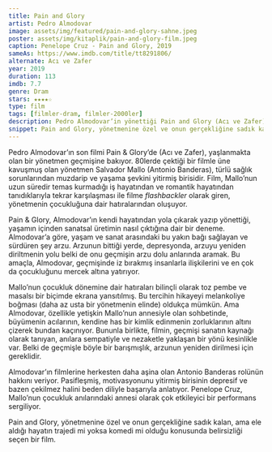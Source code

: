 ```yaml
---
title: Pain and Glory
artist: Pedro Almodovar
image: assets/img/featured/pain-and-glory-sahne.jpeg
poster: assets/img/kitaplik/pain-and-glory-film.jpeg
caption: Penelope Cruz - Pain and Glory, 2019
sameAs: https://www.imdb.com/title/tt8291806/
alternate: Acı ve Zafer
year: 2019
duration: 113
imdb: 7.7
genre: Dram
stars: ★★★★☆
type: film
tags: [filmler-dram, filmler-2000ler]
description: Pedro Almodovar’in yönettiği Pain and Glory (Acı ve Zafer) filminin eleştirisi.
snippet: Pain and Glory, yönetmenine özel ve onun gerçekliğine sadık kalan, ama ele aldığı hayatın trajedi mi yoksa komedi mi olduğu konusunda belirsizliği seçen bir film.
---
```


Pedro Almodovar’ın son filmi Pain & Glory’de (Acı ve Zafer), yaşlanmakta olan bir yönetmen geçmişine bakıyor. 80lerde çektiği bir filmle üne kavuşmuş olan yönetmen Salvador Mallo (Antonio Banderas), türlü sağlık sorunlarından muzdarip ve yaşama şevkini yitirmiş birisidir. Film, Mallo’nun uzun süredir temas kurmadığı iş hayatından ve romantik hayatından tanıdıklarıyla tekrar karşılaşması ile filme _flashbackler_ olarak giren, yönetmenin çocukluğuna dair hatıralarından oluşuyor. 

Pain & Glory, Almodovar’ın kendi hayatından yola çıkarak yazıp yönettiği, yaşamın içinden sanatsal üretimin nasıl çıktığına dair bir deneme. Almodovar’a göre, yaşam ve sanat arasındaki bu yakın bağı sağlayan ve sürdüren şey arzu. Arzunun bittiği yerde, depresyonda, arzuyu yeniden diriltmenin yolu belki de onu geçmişin arzu dolu anlarında aramak. Bu amaçla, Almodovar, geçmişinde iz bırakmış insanlarla ilişkilerini ve en çok da çocukluğunu mercek altına yatırıyor. 

Mallo’nun çocukluk dönemine dair hatıraları bilinçli olarak toz pembe ve masalsı bir biçimde ekrana yansıtılmış. Bu tercihin hikayeyi melankoliye boğması (daha az usta bir yönetmenin elinde) oldukça mümkün. Ama Almodovar, özellikle yetişkin Mallo’nun annesiyle olan sohbetinde, büyümenin acılarının, kendine has bir kimlik edinmenin zorluklarının altını çizerek bundan kaçınıyor. Bununla birlikte, filmin, geçmişi sanatın kaynağı olarak tanıyan, anılara sempatiyle ve nezaketle yaklaşan bir yönü kesinlikle var. Belki de geçmişle böyle bir barışmışlık, arzunun yeniden dirilmesi için gereklidir. 

Almodovar’ın filmlerine herkesten daha aşina olan Antonio Banderas rolünün hakkını veriyor. Pasifleşmiş, motivasyonunu yitirmiş birisinin depresif ve bazen çekilmez halini beden diliyle başarıyla anlatıyor. Penelope Cruz, Mallo’nun çocukluk anılarındaki annesi olarak çok etkileyici bir performans sergiliyor. 

Pain and Glory, yönetmenine özel ve onun gerçekliğine sadık kalan, ama ele aldığı hayatın trajedi mi yoksa komedi mi olduğu konusunda belirsizliği seçen bir film.

